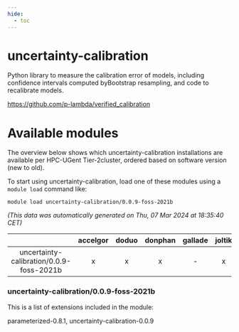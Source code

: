 ```yaml
---
hide:
  - toc
---
```


uncertainty-calibration
=======================


Python library to measure the calibration error of models, including confidence intervals computed byBootstrap resampling, and code to recalibrate models.

https://github.com/p-lambda/verified_calibration
# Available modules


The overview below shows which uncertainty-calibration installations are available per HPC-UGent Tier-2cluster, ordered based on software version (new to old).

To start using uncertainty-calibration, load one of these modules using a `module load` command like:

```shell
module load uncertainty-calibration/0.0.9-foss-2021b
```

*(This data was automatically generated on Thu, 07 Mar 2024 at 18:35:40 CET)*  

| |accelgor|doduo|donphan|gallade|joltik|skitty|
| :---: | :---: | :---: | :---: | :---: | :---: | :---: |
|uncertainty-calibration/0.0.9-foss-2021b|x|x|x|-|x|x|


### uncertainty-calibration/0.0.9-foss-2021b

This is a list of extensions included in the module:

parameterized-0.8.1, uncertainty-calibration-0.0.9